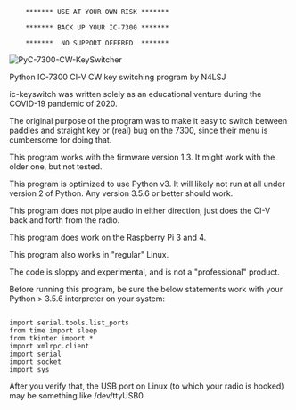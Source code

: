 
        ******* USE AT YOUR OWN RISK *******

        ******* BACK UP YOUR IC-7300 *******

        *******  NO SUPPORT OFFERED  *******

![PyC-7300-CW-KeySwitcher](https://user-images.githubusercontent.com/76819904/107884043-93f4c400-6ec0-11eb-955c-9ee395521dd5.png)

Python IC-7300 CI-V CW key switching program by N4LSJ

ic-keyswitch was written solely as an educational venture during the COVID-19
pandemic of 2020.

The original purpose of the program was to make it easy to switch between 
paddles and straight key or (real) bug on the 7300, since their menu is 
cumbersome for doing that.

This program works with the firmware version 1.3.  It might work with 
the older one, but not tested.

This program is optimized to use Python v3.  It will likely not run at all
under version 2 of Python.  Any version 3.5.6 or better should work.

This program does not pipe audio in either direction, just does the 
CI-V back and forth from the radio.

This program does work on the Raspberry Pi 3 and 4.

This program also works in "regular" Linux.

The code is sloppy and experimental, and is not a "professional" product.

Before running this program, be sure the below statements work with
your Python > 3.5.6 interpreter on your system:
```

import serial.tools.list_ports
from time import sleep
from tkinter import *
import xmlrpc.client
import serial
import socket
import sys

```
After you verify that, the USB port on Linux (to which your radio is hooked) 
may be something like /dev/ttyUSB0.


